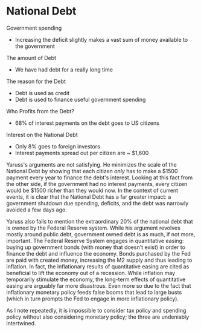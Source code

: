 # National Debt

Government spending
- Increasing the deficit slightly makes a vast sum of money available to the government

The amount of Debt
- We have had debt for a really long time

The reason for the Debt
- Debt is used as credit
- Debt is used to finance useful government spending

Who Profits from the Debt?
- 68% of interest payments on the debt goes to US citizens

Interest on the National Debt
- Only 8% goes to foreign investors
- Interest payments spread out per citizen are ~ $1,600

Yaruss's arguments are not satisfying. He minimizes the scale of the National
Debt by showing that each citizen *only* has to make a $1500 payment every year
to finance the debt's interest. Looking at this fact from the other side, if
the government had no interest payments, every citizen would be $1500 richer
than they would now. In the context of current events, it is clear that the
National Debt has a far greater impact: a government shutdown due spending,
deficits, and the debt was narrowly avoided a few days ago.

Yaruss also fails to mention the extraordinary 20% of the national debt that is
owned by the Federal Reserve system. While his argument revolves mostly around
public debt, government owned debt is as much, if not more, important. The
Federal Reserve System engages in quantitative easing: buying up government
bonds (with money that doesn't exist) in order to finance the debt and
influence the economy. Bonds purchased by the Fed are paid with created money,
increasing the M2 supply and thus leading to inflation. In fact, the
inflationary results of quantitative easing are cited as beneficial to lift the
economy out of a recession. While inflation may temporarily stimulate the
economy, the long-term effects of quantitative easing are arguably far more
disastrous. Even more so due to the fact that inflationary monetary policy
feeds false booms that lead to large busts (which in turn prompts the Fed to
engage in more inflationary policy).

As I note repeatedly, it is impossible to consider tax policy and spending
policy without also considering monetary policy; the three are undeniably
intertwined.

